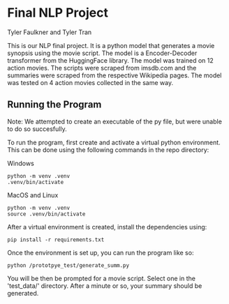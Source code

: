 # Final NLP Project
Tyler Faulkner and Tyler Tran 

This is our NLP final project. It is a python model that generates a movie synopsis using the movie script. The model is a Encoder-Decoder transformer from the HuggingFace library. The model was trained on 12 action movies. The scripts were scraped from imsdb.com and the summaries were scraped from the respective Wikipedia pages. The model was tested on 4 action movies collected in the same way. 

## Running the Program 
Note: We attempted to create an executable of the py file, but were unable to do so succesfully.

To run the program, first create and activate a virtual python environment. This can be done using the following commands in the repo directory:

Windows

```
python -m venv .venv
.venv/bin/activate
```

MacOS and Linux

```
python -m venv .venv
source .venv/bin/activate
```

After a virtual environment is created, install the dependencies using:

```
pip install -r requirements.txt
```

Once the environment is set up, you can run the program like so:

```
python /prototpye_test/generate_summ.py
```

You will be then be prompted for a movie script. Select one in the 'test_data/' directory. 
After a minute or so, your summary should be generated.
